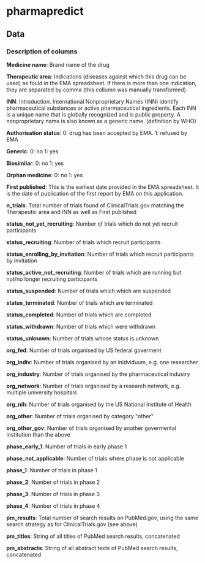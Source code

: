 # pharmapredict
## Data

### Description of columns
**Medicine name**: Brand name of the drug

**Therapeutic area**: Indications (diseases against which this drug can be used) as fould in the EMA spreadsheet. If there is more than one indication, they are separated by comma (this collumn was manually transformed) 

**INN**: Introduction. International Nonproprietary Names (INN) identify pharmaceutical substances or active pharmaceutical ingredients. Each INN is a unique name that is globally recognized and is public property. A nonproprietary name is also known as a generic name. (definition by WHO)

**Authorisation status**: 0: drug has been accepted by EMA. 1: refused by EMA

**Generic**: 0: no 1: yes

**Biosimilar**: 0: no 1: yes

**Orphan medicine**: 0: no 1: yes

**First published**: This is the earliest date provided in the EMA spreadsheet. It is the date of publication of the first report by EMA on this application.

**n_trials**: Total number of trials found of ClinicalTrials.gov matching the Therapeutic area and INN as well as First published

**status_not_yet_recruiting**: Number of trials which do not yet recruit participants

**status_recruiting**: Number of trials which recruit participants

**status_enrolling_by_invitation**: Number of trials which recruit participants by invitation

**status_active_not_recruiting**: Number of trials which are running but not/no longer recruiting participants

**status_suspended**: Number of trials which which are suspended

**status_terminated**: Number of trials which are terminated

**status_completed**: Number of trials which are completed

**status_withdrawn**: Number of trials which were withdrawn

**status_unknown**: Number of trials whose status is unknown

**org_fed**: Number of trials organised by US federal goverment

**org_indiv**: Number of trials organised by an inidviduum, e.g. one researcher

**org_industry**: Number of trials organised by the pharmaceutical industry

**org_network**: Number of trials organised by a research network, e.g. multiple university hospitals

**org_nih**: Number of trials organised by the US National Institute of Health

**org_other**: Number of trials organised by category "other"

**org_other_gov**: Number of trials organised by another govermental institution than the above

**phase_early_1**: Number of trials in early phase 1

**phase_not_applicable**: Number of trials where phase is not applicable

**phase_1**: Number of trials in phase 1

**phase_2**: Number of trials in phase 2

**phase_3**: Number of trials in phase 3

**phase_4**: Number of trials in phase 4

**pm_results**: Total number of search results on PubMed.gov, using the same search strategy as for ClinicalTrials.gov (see above)

**pm_titles**: String of all titles of PubMed search results, concatenated

**pm_abstracts**: String of all abstract texts of PubMed search results, concatenated
